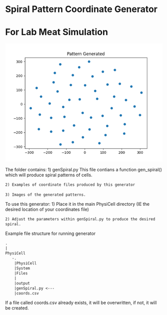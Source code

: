 # Spiral Pattern Coordinate Generator 
# For Lab Meat Simulation 
![Tools](doubleSpiral.png "")


The folder contains:
    1) genSpiral.py This file contians a function gen_spiral() which will produce spiral patterns of cells. 
    
    2) Examples of coordinate files produced by this generator

    3) Images of the generated patterns. 

To use this generator:
    1) Place it in the main PhysiCell directory (IE the desired location of your coordinates file)

    2) Adjust the parameters within genSpiral.py to produce the desired spiral. 

Example file structure for running generator 

    .
    |
    PhysiCell
       -.
        |PhysiCell
        |System 
        |Files
        |
        |output       
        |genSpiral.py <--- 
        |coords.csv   

If a file called coords.csv already exists, it will be overwritten, if not, it will be created. 
